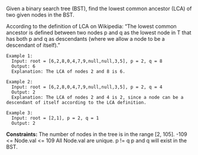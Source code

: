 Given a binary search tree (BST), find the lowest common ancestor (LCA) of two given nodes in the BST.

According to the definition of LCA on Wikipedia: “The lowest common ancestor is defined between two nodes p and q as the lowest node in T that has both p and q as descendants (where we allow a node to be a descendant of itself).”

 
```
Example 1:
  Input: root = [6,2,8,0,4,7,9,null,null,3,5], p = 2, q = 8
  Output: 6
  Explanation: The LCA of nodes 2 and 8 is 6.

Example 2:
  Input: root = [6,2,8,0,4,7,9,null,null,3,5], p = 2, q = 4
  Output: 2
  Explanation: The LCA of nodes 2 and 4 is 2, since a node can be a descendant of itself according to the LCA definition.

Example 3:
  Input: root = [2,1], p = 2, q = 1
  Output: 2
``` 

**Constraints:**
  The number of nodes in the tree is in the range [2, 105].
  -109 <= Node.val <= 109
  All Node.val are unique.
  p != q
  p and q will exist in the BST.